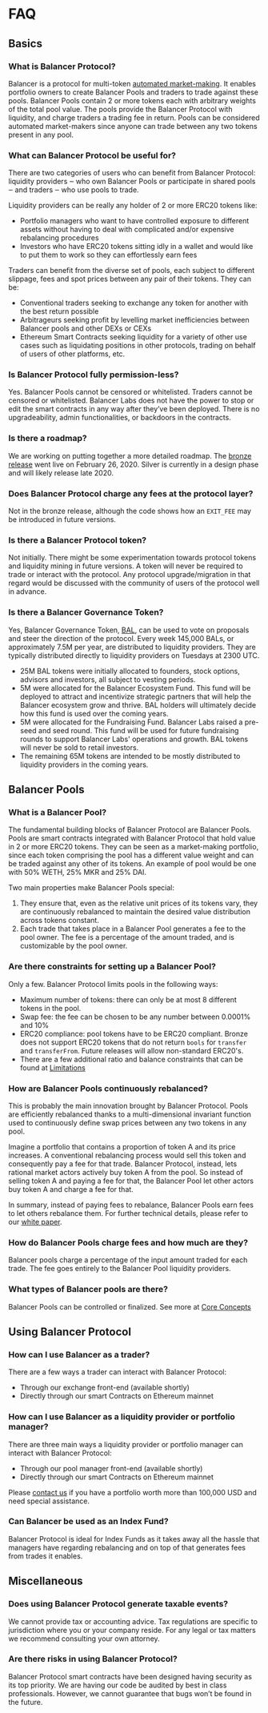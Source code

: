 # FAQ

## Basics

### What is Balancer Protocol?

Balancer is a protocol for multi-token [automated market-making](../protocol/background.md). It enables portfolio owners to create Balancer Pools and traders to trade against these pools. Balancer Pools contain 2 or more tokens each with arbitrary weights of the total pool value. The pools provide the Balancer Protocol with liquidity, and charge traders a trading fee in return. Pools can be considered automated market-makers since anyone can trade between any two tokens present in any pool.

### What can Balancer Protocol be useful for?

There are two categories of users who can benefit from Balancer Protocol: liquidity providers ‒ who own Balancer Pools or participate in shared pools ‒ and traders ‒ who use pools to trade.

Liquidity providers can be really any holder of 2 or more ERC20 tokens like:

* Portfolio managers who want to have controlled exposure to different assets without having to deal with complicated and/or expensive rebalancing procedures 
* Investors who have ERC20 tokens sitting idly in a wallet and would like to put them to work so they can effortlessly earn fees 

Traders can benefit from the diverse set of pools, each subject to different slippage, fees and spot prices between any pair of their tokens. They can be:

* Conventional traders seeking to exchange any token for another with the best return possible 
* Arbitrageurs seeking profit by levelling market inefficiencies between Balancer pools and other DEXs or CEXs 
* Ethereum Smart Contracts seeking liquidity for a variety of other use cases such as liquidating positions in other protocols, trading on behalf of users of other platforms, etc. 

### Is Balancer Protocol fully permission-less?

Yes. Balancer Pools cannot be censored or whitelisted. Traders cannot be censored or whitelisted. Balancer Labs does not have the power to stop or edit the smart contracts in any way after they’ve been deployed. There is no upgradeability, admin functionalities, or backdoors in the contracts.

### Is there a roadmap?

We are working on putting together a more detailed roadmap. The [bronze release](https://github.com/balancer-labs/balancer-core/releases/tag/v1.0.0) went live on February 26, 2020. Silver is currently in a design phase and will likely release late 2020.

### Does Balancer Protocol charge any fees at the protocol layer?

Not in the bronze release, although the code shows how an `EXIT_FEE` may be introduced in future versions.

### Is there a Balancer Protocol token?

Not initially. There might be some experimentation towards protocol tokens and liquidity mining in future versions. A token will never be required to trade or interact with the protocol. Any protocol upgrade/migration in that regard would be discussed with the community of users of the protocol well in advance.

### Is there a Balancer Governance Token?

Yes, Balancer Governance Token, [BAL](../protocol/bal-balancer-governance-token), can be used to vote on proposals and steer the direction of the protocol. Every week 145,000 BALs, or approximately 7.5M per year, are distributed to liquidity providers. They are typically distributed directly to liquidity providers on Tuesdays at 2300 UTC.

* 25M BAL tokens were initially allocated to founders, stock options, advisors and investors, all subject to vesting periods.
* 5M were allocated for the Balancer Ecosystem Fund. This fund will be deployed to attract and incentivize strategic partners that will help the Balancer ecosystem grow and thrive. BAL holders will ultimately decide how this fund is used over the coming years.
* 5M were allocated for the Fundraising Fund. Balancer Labs raised a pre-seed and seed round. This fund will be used for future fundraising rounds to support Balancer Labs' operations and growth. BAL tokens will never be sold to retail investors.
* The remaining 65M tokens are intended to be mostly distributed to liquidity providers in the coming years. 

## Balancer Pools

### What is a Balancer Pool?

The fundamental building blocks of Balancer Protocol are Balancer Pools. Pools are smart contracts integrated with Balancer Protocol that hold value in 2 or more ERC20 tokens. They can be seen as a market-making portfolio, since each token comprising the pool has a different value weight and can be traded against any other of its tokens. An example of pool would be one with 50% WETH, 25% MKR and 25% DAI.

Two main properties make Balancer Pools special:

1. They ensure that, even as the relative unit prices of its tokens vary, they are continuously rebalanced to maintain the desired value distribution across tokens constant. 
2. Each trade that takes place in a Balancer Pool generates a fee to the pool owner. The fee is a percentage of the amount traded, and is customizable by the pool owner. 

### Are there constraints for setting up a Balancer Pool?

Only a few. Balancer Protocol limits pools in the following ways:

* Maximum number of tokens: there can only be at most 8 different tokens in the pool.
* Swap fee: the fee can be chosen to be any number between 0.0001% and 10% 
* ERC20 compliance: pool tokens have to be ERC20 compliant. Bronze does not support ERC20 tokens that do not return `bools` for `transfer` and `transferFrom`. Future releases will allow non-standard ERC20's.
* There are a few additional ratio and balance constraints that can be found at [Limitations](../protocol/limitations.md)

### How are Balancer Pools continuously rebalanced?

This is probably the main innovation brought by Balancer Protocol. Pools are efficiently rebalanced thanks to a multi-dimensional invariant function used to continuously define swap prices between any two tokens in any pool.

Imagine a portfolio that contains a proportion of token A and its price increases. A conventional rebalancing process would sell this token and consequently pay a fee for that trade. Balancer Protocol, instead, lets rational market actors actively buy token A from the pool. So instead of selling token A and paying a fee for that, the Balancer Pool let other actors buy token A and charge a fee for that.

In summary, instead of paying fees to rebalance, Balancer Pools earn fees to let others rebalance them. For further technical details, please refer to our [white paper](https://balancer.finance/whitepaper.html).

### How do Balancer Pools charge fees and how much are they?

Balancer pools charge a percentage of the input amount traded for each trade. The fee goes entirely to the Balancer Pool liquidity providers.

### What types of Balancer pools are there?

Balancer Pools can be controlled or finalized. See more at [Core Concepts](../protocol/concepts.md)

## Using Balancer Protocol

### How can I use Balancer as a trader?

There are a few ways a trader can interact with Balancer Protocol:

* Through our exchange front-end \(available shortly\)
* Directly through our smart Contracts on Ethereum mainnet

### How can I use Balancer as a liquidity provider or portfolio manager?

There are three main ways a liquidity provider or portfolio manager can interact with Balancer Protocol:

* Through our pool manager front-end \(available shortly\)
* Directly through our smart Contracts on Ethereum mainnet

Please [contact us](mailto:contact@balancer.finance) if you have a portfolio worth more than 100,000 USD and need special assistance.

### Can Balancer be used as an Index Fund?

Balancer Protocol is ideal for Index Funds as it takes away all the hassle that managers have regarding rebalancing and on top of that generates fees from trades it enables.

## Miscellaneous

### Does using Balancer Protocol generate taxable events?

We cannot provide tax or accounting advice. Tax regulations are specific to jurisdiction where you or your company reside. For any legal or tax matters we recommend consulting your own attorney.

### Are there risks in using Balancer Protocol?

Balancer Protocol smart contracts have been designed having security as its top priority. We are having our code be audited by best in class professionals. However, we cannot guarantee that bugs won’t be found in the future.

